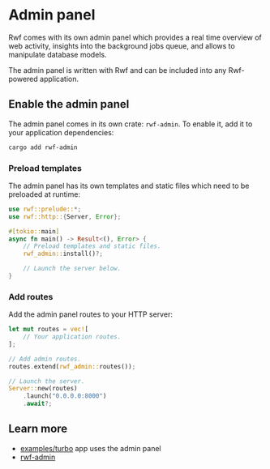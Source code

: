 # Admin panel

Rwf comes with its own admin panel which provides a real time overview of web activity, insights into the background jobs queue, and allows to manipulate database models.

The admin panel is written with Rwf and can be included into any Rwf-powered application.

## Enable the admin panel

The admin panel comes in its own crate: `rwf-admin`. To enable it, add it to your application dependencies:

```bash
cargo add rwf-admin
```

### Preload templates

The admin panel has its own templates and static files which need to be preloaded at runtime:

```rust
use rwf::prelude::*;
use rwf::http::{Server, Error};

#[tokio::main]
async fn main() -> Result<(), Error> {
    // Preload templates and static files.
    rwf_admin::install()?;

    // Launch the server below.
}
```

### Add routes

Add the admin panel routes to your HTTP server:

```rust
let mut routes = vec![
    // Your application routes.
];

// Add admin routes.
routes.extend(rwf_admin::routes());

// Launch the server.
Server::new(routes)
    .launch("0.0.0.0:8000")
    .await?;
```

## Learn more

- [examples/turbo](https://github.com/levkk/rwf/tree/main/examples/turbo) app uses the admin panel
- [rwf-admin](https://github.com/levkk/rwf/tree/main/rwf-admin)
